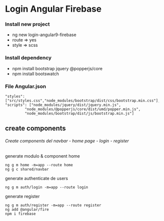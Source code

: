 # Login Angular Firebase

### Install new project

- ng new login-angular9-firebase
- route => yes
- style => scss

### Install dependency

- npm install bootstrap jquery @popperjs/core
- npm install bootswatch

### File Angular.json

```
"styles": ["src/styles.css","node_modules/bootstrap/dist/css/bootstrap.min.css"],
"scripts": ["node_modules/jquery/dist/jquery.min.js",
         "node_modules/@popperjs/core/dist/umd/popper.min.js",
         "node_modules/bootstrap/dist/js/bootstrap.min.js"]
```

## create components

###### Create components del navbar - home page - login - register

generate modulo & component home

```
ng g m home -m=app --route home
ng g c shared/navbar
```

generate authenticate de users

```
ng g m auth/login -m=app --route login
```

generate register

```
ng g m auth/register -m=app --route register
ng add @angular/fire
npm i firebase
```

